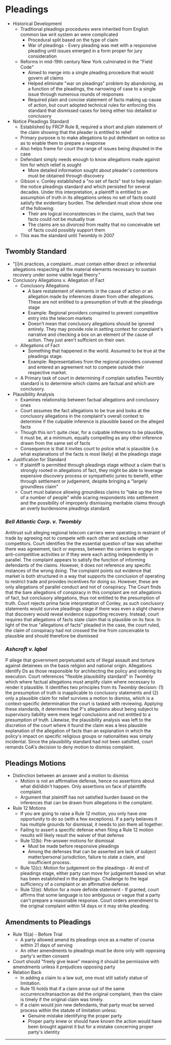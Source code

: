 # Pleadings

* Historical Development
  * Traditional pleadings procedures were inherited from English common law writ system an were complicated
    * Procedural split based on the type of claim
    * War of pleadings - Every pleading was met with a responsive pleading until issues emerged in a form proper for jury consideration
  * Reforms in mid-19th century New York culminated in the "Field Code"
    * Aimed to merge into a single pleading procedure that would govern all claims
    * Helped eliminate "war on pleadings" problem by abandoning, as a function of the pleadings, the narrowing of case to a single issue through numerous rounds of responses
    * Required plain and concise statement of facts making up cause of action, but court adopted technical rules for enforcing this standard that dismissed cases for being either too detailed or conclusory
* Notice Pleadings Standard
  * Established by FRCP Rule 8, required a short and plain statement of the claim showing that the pleader is entitled to relief
  * Primary purpose is to make allegations to put defendant on notice so as to enable them to prepare a response
  * Also helps frame for court the range of issues being disputed in the case
  * Defendant simply needs enough to know allegations made against him for which relief is sought
    * More detailed information sought about pleader's contentions must be obtained through discovery
  * Gibson v. Conley established a "no set of facts" test to help explain the notice pleadings standard and which persisted for several decades. Under this interpretation, a plaintiff is entitled to an assumption of truth in its allegations unless no set of facts could satisfy the evidentiary burden. The defendant must show show one of the following:
    * Their are logical inconsistencies in the claims, such that two facts could not be mutually true
    * The claims are so divorced from reality that no conceivable set of facts could possibly support them
  * This was the standard until Twombly in 2007

## Twombly Standard

* \"[i]n\ practices, a complaint...must contain either direct or inferential allegations respecting all the material elements necessary to sustain recovery under some viable legal theory."
* Conclusory Allegations v. Allegation of Fact
  * Conclusory Allegations
    * A bare restatement of elements in the cause of action or an allegation made by inferences drawn from other allegations. These are not entitled to a presumption of truth at the pleadings stage
    * Example: Regional providers conspired to prevent competitive entry into the telecom markets
    * Doesn’t mean that conclusory allegations should be ignored entirely. They may provide role in setting context for complaint's narrative and checking a box on an element of the cause of action. They just aren't sufficient on their own.
  * Allegations of Fact
    * Something that happened in the world. Assumed to be true at the pleadings stage.
    * Example: Representatives from the regional providers convened and entered an agreement not to compete outside their respective market.
  * A Primary task of court in determining if complain satisfies Twombly standard is to determine which claims are factual and which are conclusory.
* Plausibility Analysis
  * Examines relationship between factual allegations and conclusory ones
  * Court assumes the fact allegations to be true and looks at the conclusory allegations in the complaint's overall context to determine if the culpable inference is plausible based on the alleged facts
  * Though this isn't quite clear, for a culpable inference to be plausible, it must be, at a minimum, equally compelling as any other inference drawn from the same set of facts
  * Consequence is that it invites court to police what is plausible (i.e. what explanations of the facts is most likely) at the pleadings stage
* Justification for Standard
  * If plaintiff is permitted through pleadings stage without a claim that is strongly rooted in allegations of fact, they might be able to leverage expensive discovery process or sympathetic juries to benefit, either through settlement or judgement, despite bringing a "largely groundless claim"
  * Court must balance allowing groundless claims to "take up the time of a number of people" while scaring respondents into settlement  and the possibility of improperly dismissing meritable claims through an overly burdensome pleadings standard.

### *Bell Atlantic Corp. v. Twombly*

Antitrust suit alleging regional telecom carriers were operating in restraint of trade by agreeing not to compete with each other and exclude other competitors. Court identifies the the essential question of law was whether there was agreement, tacit or express, between the carriers to engage in anti-competitive activities or if they were each acting independently in parallel. The complaint appears to satisfy the function of informing defendants of the claims. However, it does not reference any specific instances of the wrong doing. The complaint points out evidence that market is both structured in a way that supports the conclusion of operating to restrict trade and provides incentives for doing so. However, these are only allegations of parallel conduct and not of conspiracy. The Court finds that the bare allegations of conspiracy in this complaint are not allegations of fact, but conclusory allegations, thus not entitled to the presumption of truth. Court rejects prima facie interpretation of Conley, as such conclusory statements would survive pleadings stage if there was even a slight chance that discovery would reveal evidence supporting recovery. Instead, court requires that allegations of facts state claim that is plausible on its face. In light of the true "allegations of facts" pleaded in the case, the court ruled, the claim of conspiracy had not crossed the line from conceivable to plausible and should therefore be dismissed

### *Ashcroft v. Iqbal*

P allege that government perpetuated acts of illegal assault and torture against detainees on the basis religion and national origin. Allegations identify Ds as those responsible for architecting the policy and ordering its execution. Court references "flexible plausibility standard" in *Twombly* which where factual allegations must amplify claim where necessary to render it plausible. It identifies two principles from its *Twombly* decision: (1) the presumption of truth is inapplicable to conclusory statements and (2) only a plausible claim for relief survives a motion to dismiss, which is a context-specific determination the court is tasked with reviewing. Applying these standards, it determines that P's allegations about being subject to supervisory liability were mere legal conclusions and not entitled to a presumption of truth. Likewise, the plausibility analysis was left to the discretion of the court where it found the claim was a less plausible explanation of the allegation of facts than an explanation in which the policy's impact on specific religious groups or nationalities was simply incidental. Since the plausibility standard had not been satisfied, court remands CoA's decision to deny motion to dismiss complaint.

## Pleadings Motions

* Distinction between an answer and a motion to dismiss
  * Motion is not an affirmative defense, hence no assertions about what did/didn't happen. Only assertions on face of plaintiffs complaint.
  * Argument that plaintiff has not satisfied burden based on the inferences that can be drawn from allegations in the complaint.
* Rule 12 Motions
  * If you are going to raise a Rule 12 motion, you only have one opportunity to do so (with a few exceptions). If a party believes it has multiple grounds for dismissal, it needs to join them all together.
  * Failing to assert a specific defense when filing a Rule 12 motion results will likely result the waiver of that defense
  * Rule 12(b): Pre-answer motions for dismissal
    * Must be made before responsive pleadings
    * Among the defenses that can be asserted are lack of subject matter/personal jurisdiction, failure to state a claim, and insufficient process.
  * Rule 12(c): Motion for judgement on the pleadings - At end of pleadings stage, either party can move for judgement based on what has been established in the pleadings. Challenge to the legal sufficiency of a complaint or an affirmative defense.
  * Rule 12(e): Motion for a more definite statement - If granted, court affirms that some language is too ambiguous or vague that a party can't prepare a reasonable response. Court orders amendment to the original complaint within 14 days or it may strike pleading.

## Amendments to Pleadings

* Rule 15(a) - Before Trial
  * A party allowed amend its pleadings once as a matter of course within 21 days of serving
  * An other amendments to pleadings must be done only with opposing party's written consent
* Court should "freely give leave" meaning it should be permissive with amendments unless it prejudices opposing party
* Relation Back
  * In adding a claim to a law suit, one must still satisfy statue of limitation.
  * Rule 15 holds that if a claim arose out of the same occurrence/transaction as did the original complaint, then the claim is timely if the original claim was timely.
  * If a claim would join new defendants, that party must be served process within the statute of limitation unless:
    * Genuine mistake identifying the proper party
    * Proper party knew or should have known the action would have been brought against it but for a mistake concerning proper party's identity

---
